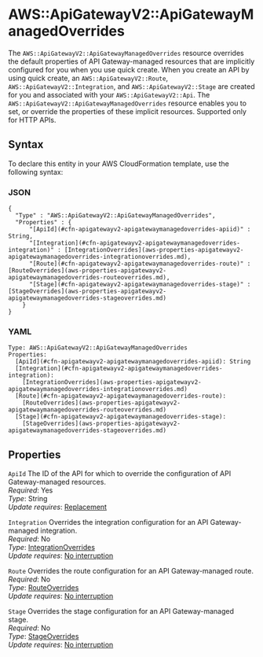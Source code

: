 # AWS::ApiGatewayV2::ApiGatewayManagedOverrides<a name="aws-resource-apigatewayv2-apigatewaymanagedoverrides"></a>

The `AWS::ApiGatewayV2::ApiGatewayManagedOverrides` resource overrides the default properties of API Gateway\-managed resources that are implicitly configured for you when you use quick create\. When you create an API by using quick create, an `AWS::ApiGatewayV2::Route`, `AWS::ApiGatewayV2::Integration`, and `AWS::ApiGatewayV2::Stage` are created for you and associated with your `AWS::ApiGatewayV2::Api`\. The `AWS::ApiGatewayV2::ApiGatewayManagedOverrides` resource enables you to set, or override the properties of these implicit resources\. Supported only for HTTP APIs\.

## Syntax<a name="aws-resource-apigatewayv2-apigatewaymanagedoverrides-syntax"></a>

To declare this entity in your AWS CloudFormation template, use the following syntax:

### JSON<a name="aws-resource-apigatewayv2-apigatewaymanagedoverrides-syntax.json"></a>

```
{
  "Type" : "AWS::ApiGatewayV2::ApiGatewayManagedOverrides",
  "Properties" : {
      "[ApiId](#cfn-apigatewayv2-apigatewaymanagedoverrides-apiid)" : String,
      "[Integration](#cfn-apigatewayv2-apigatewaymanagedoverrides-integration)" : [IntegrationOverrides](aws-properties-apigatewayv2-apigatewaymanagedoverrides-integrationoverrides.md),
      "[Route](#cfn-apigatewayv2-apigatewaymanagedoverrides-route)" : [RouteOverrides](aws-properties-apigatewayv2-apigatewaymanagedoverrides-routeoverrides.md),
      "[Stage](#cfn-apigatewayv2-apigatewaymanagedoverrides-stage)" : [StageOverrides](aws-properties-apigatewayv2-apigatewaymanagedoverrides-stageoverrides.md)
    }
}
```

### YAML<a name="aws-resource-apigatewayv2-apigatewaymanagedoverrides-syntax.yaml"></a>

```
Type: AWS::ApiGatewayV2::ApiGatewayManagedOverrides
Properties: 
  [ApiId](#cfn-apigatewayv2-apigatewaymanagedoverrides-apiid): String
  [Integration](#cfn-apigatewayv2-apigatewaymanagedoverrides-integration): 
    [IntegrationOverrides](aws-properties-apigatewayv2-apigatewaymanagedoverrides-integrationoverrides.md)
  [Route](#cfn-apigatewayv2-apigatewaymanagedoverrides-route): 
    [RouteOverrides](aws-properties-apigatewayv2-apigatewaymanagedoverrides-routeoverrides.md)
  [Stage](#cfn-apigatewayv2-apigatewaymanagedoverrides-stage): 
    [StageOverrides](aws-properties-apigatewayv2-apigatewaymanagedoverrides-stageoverrides.md)
```

## Properties<a name="aws-resource-apigatewayv2-apigatewaymanagedoverrides-properties"></a>

`ApiId`  <a name="cfn-apigatewayv2-apigatewaymanagedoverrides-apiid"></a>
The ID of the API for which to override the configuration of API Gateway\-managed resources\.  
*Required*: Yes  
*Type*: String  
*Update requires*: [Replacement](https://docs.aws.amazon.com/AWSCloudFormation/latest/UserGuide/using-cfn-updating-stacks-update-behaviors.html#update-replacement)

`Integration`  <a name="cfn-apigatewayv2-apigatewaymanagedoverrides-integration"></a>
Overrides the integration configuration for an API Gateway\-managed integration\.  
*Required*: No  
*Type*: [IntegrationOverrides](aws-properties-apigatewayv2-apigatewaymanagedoverrides-integrationoverrides.md)  
*Update requires*: [No interruption](https://docs.aws.amazon.com/AWSCloudFormation/latest/UserGuide/using-cfn-updating-stacks-update-behaviors.html#update-no-interrupt)

`Route`  <a name="cfn-apigatewayv2-apigatewaymanagedoverrides-route"></a>
Overrides the route configuration for an API Gateway\-managed route\.  
*Required*: No  
*Type*: [RouteOverrides](aws-properties-apigatewayv2-apigatewaymanagedoverrides-routeoverrides.md)  
*Update requires*: [No interruption](https://docs.aws.amazon.com/AWSCloudFormation/latest/UserGuide/using-cfn-updating-stacks-update-behaviors.html#update-no-interrupt)

`Stage`  <a name="cfn-apigatewayv2-apigatewaymanagedoverrides-stage"></a>
Overrides the stage configuration for an API Gateway\-managed stage\.  
*Required*: No  
*Type*: [StageOverrides](aws-properties-apigatewayv2-apigatewaymanagedoverrides-stageoverrides.md)  
*Update requires*: [No interruption](https://docs.aws.amazon.com/AWSCloudFormation/latest/UserGuide/using-cfn-updating-stacks-update-behaviors.html#update-no-interrupt)